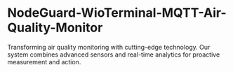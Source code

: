 # NodeGuard-WioTerminal-MQTT-Air-Quality-Monitor
Transforming air quality monitoring with cutting-edge technology. Our system combines advanced sensors and real-time analytics for proactive measurement and action.
